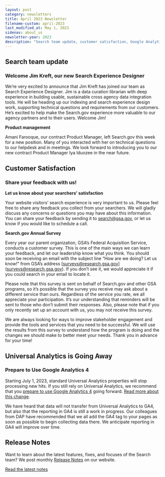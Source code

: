 ```yaml
---
layout: post
category: newsletters
title: April 2023 Newsletter
filename-custom: april-2023
last_modified_at: May 1, 2023
sidenav: about_us
newsletter-year: 2023
description: "Search team update, customer satisfaction, Google Analytics 4, release notes."
---
```

## Search team update

### Welcome Jim Kreft, our new Search Experience Designer

We’re very excited to announce that Jim Kreft has joined our team as Search Experience Designer. Jim is a data curation librarian with deep experience in building usable, sustainable cross agency data integration tools. He will be heading up our indexing and search experience design work, supporting technical questions and requirements from our customers. He’s excited to help make the Search.gov experience more valuable to our agency partners and to their users. Welcome Jim!

**Product management**

Amani Farooque, our contract Product Manager, left Search.gov this week for a new position. Many of you interacted with her on technical questions to our helpdesk and in meetings. We look forward to introducing you to our new contract Product Manager Iya Iduozee in the near future.


## Customer Satisfaction
### Share your feedback with us!

**Let us know about your searchers’ satisfaction**

Your website visitors’ search experience is very important to us. Please feel free to share any feedback you collect from your searchers. We will gladly discuss any concerns or questions you may have about this information. You can share your feedback by sending it to [search@gsa.gov](search@gsa.gov), or let us know if you would like to schedule a call.


**Search.gov Annual Survey**

Every year our parent organization, GSA’s Federal Acquisition Service, conducts a customer survey. This is one of the main ways we can learn your feedback, and let our leadership know what you think. You should soon be receiving an email with the subject line “How are we doing? Let us know!” from GSA’s address [surveys@research.gsa.gov] (surveys@research.gsa.gov). If you don’t see it, we would appreciate it if you could search in your email to locate it.

Please note that this survey is sent on behalf of Search.gov and other GSA programs, so it’s possible that the survey you receive may ask about a different service than ours. Regardless of the service you rate, we all appreciate your participation. It’s our understanding that reminders will be sent to those who don’t submit their responses. Also, please note that if you only recently set up an account with us, you may not receive this survey.

We are always looking for ways to improve stakeholder engagement and provide the tools and services that you need to be successful. We will use the results from this survey to understand how the program is doing and the changes we should make to better meet your needs. Thank you in advance for your time!


## Universal Analytics is Going Away
### Prepare to Use Google Analytics 4

Starting July 1, 2023, standard Universal Analytics properties will stop processing new hits. If you still rely on Universal Analytics, we recommend that you [prepare to use Google Analytics 4](https://support.google.com/analytics/answer/10759417) going forward. [Read more about this change](https://support.google.com/analytics/answer/11583528?hl=en).

We have heard that data will not transfer from Universal Analytics to GA4, but also that the reporting in GA4 is still a work in progress. Our colleagues from DAP have recommended that we all add the GA4 tag to your pages as soon as possible to begin collecting data there. We anticipate reporting in GA4 will improve over time.


## Release Notes

Want to learn about the latest features, fixes, and focuses of the Search team? We post monthly [Release Notes]({{site.baseurl}}/about/updates/releases) on our website.

[Read the latest notes](https://search.gov/about/updates/releases/march-2023.html)
